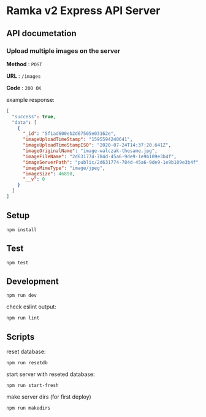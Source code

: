 # Ramka v2 Express API Server

## API documetation

### Upload multiple images on the server

**Method** : `POST`

**URL** : `/images`

**Code** : `200 OK`

example response:

```json
[
  "success": true,
  "data": [
    {
      "_id": "5f1ad600eb2d67505e03162e",
      "imageUploadTimeStamp": "1595594240641",
      "imageUploadTimeStampISO": "2020-07-24T14:37:20.641Z",
      "imageOriginalName": "image-walczak-thesame.jpg",
      "imageFileName": "2d631774-784d-45a6-9de9-1e9b109e3b4f",
      "imageServerPath": "public/2d631774-784d-45a6-9de9-1e9b109e3b4f",
      "imageMimeType": "image/jpeg",
      "imageSize": 46898,
      "__v": 0
    }
  ]
]
```

## Setup

```
npm install
```

## Test

```
npm test
```

## Development

```
npm run dev
```

check eslint output:

```
npm run lint
```

## Scripts

reset database:

```
npm run resetdb
```

start server with reseted database:

```
npm run start-fresh
```

make server dirs (for first deploy)

```
npm run makedirs
```
